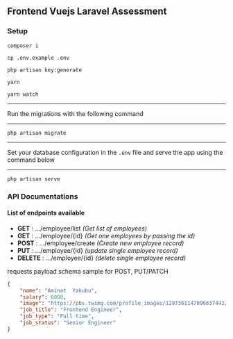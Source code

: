 ## Frontend Vuejs Laravel Assessment 


### Setup

```
composer i
```

```
cp .env.example .env
```

```
php artisan key:generate
```

```
yarn
```

```
yarn watch
```

-----
Run the migrations with the following command

-----

```
php artisan migrate
```

-----
Set your database configuration in the `.env` file and serve the app using the command below

-----


```
php artisan serve
```


### API Documentations
#### List of endpoints available

- **GET** : .../employee/list *(Get list of employees)*
- **GET** : .../employee/{id} *(Get one employees by passing the id)*
- **POST** : .../employee/create *(Create new employee record)*
- **PUT** : .../employee/{id} *(update single employee record)*
- **DELETE** : .../employee/{id} *(delete single employee record)*

requests payload schema sample for POST, PUT/PATCH

```json
{
    "name": "Aminat  Yakubu",
    "salary": 6000,
    "image": "https://pbs.twimg.com/profile_images/1297361147096637442/bjzUwL-Q_400x400.jpg",
    "job_title": "Frontend Engineer",
    "job_type": "Full time",
    "job_status": "Senior Engineer"
}
```
